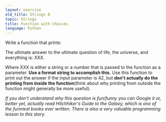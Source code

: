 ```yaml
--- 
layout: exercise 
old_title: Strings 8
topic: Strings
title: Function with Choices
language: Python
---
```


Write a function that prints:

The ultimate answer to the ultimate question of life, the universe, and
everything is: XXX.

Where XXX is either a string or a number that is passed to the function
as a parameter. **Use a format string to accomplish this.** Use this
function to print out the answer if the input parameter is 42, but
**don't actually do the printing from inside the function**(think about
why printing from outside the function might generally be more useful).

*If you don't understand why this question is fun/funny you can Google
it or, better yet, actually read Hitchhiker's Guide to the Galaxy, which
is one of the funniest books ever written. There is also a very valuable
programming lesson to this story.*
